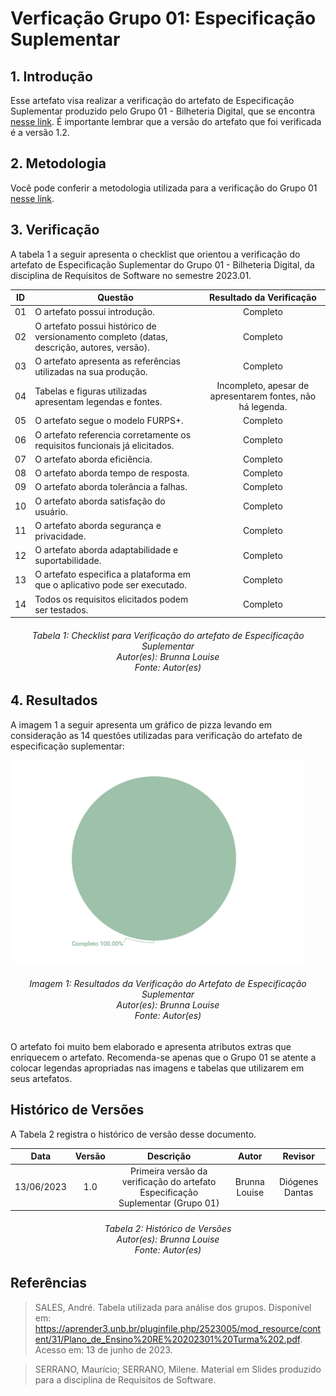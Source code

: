# Verficação Grupo 01: Especificação Suplementar

## 1. Introdução
Esse artefato visa realizar a verificação do artefato de Especificação Suplementar produzido pelo Grupo 01 - Bilheteria Digital, que se encontra [nesse link](https://requisitos-de-software.github.io/2023.1-BilheteriaDigital/modelagem/especificacao-suplementar/).
É importante lembrar que a versão do artefato que foi verificada é a versão 1.2.

## 2. Metodologia
Você pode conferir a metodologia utilizada para a verificação do Grupo 01 [nesse link](https://requisitos-de-software.github.io/2023.1-Twitch/verificacao_grupo01/planejamento/).

## 3. Verificação

A tabela 1 a seguir apresenta o checklist que orientou a verificação do artefato de Especificação Suplementar do Grupo 01 - Bilheteria Digital, da disciplina de Requisitos de Software no semestre 2023.01.

| ID |Questão| Resultado da Verificação |
| :---: | --- | :---: |
| 01 | O artefato possui introdução.  | Completo |
| 02 | O artefato possui histórico de versionamento completo (datas, descrição, autores, versão).  | Completo |
| 03 |  O artefato apresenta as referências utilizadas na sua produção.  | Completo |
| 04 | Tabelas e figuras utilizadas apresentam legendas e fontes.  | Incompleto, apesar de apresentarem fontes, não há legenda. |
| 05 |  O artefato segue o modelo FURPS+. | Completo |
| 06 | O artefato referencia corretamente os requisitos funcionais já elicitados.  | Completo |
| 07 |  O artefato aborda eficiência. | Completo |
| 08 |  O artefato aborda tempo de resposta. | Completo |
| 09 | O artefato aborda tolerância a falhas.  | Completo |
| 10 | O artefato aborda satisfação do usuário.  | Completo |
| 11 |  O artefato aborda segurança e privacidade. | Completo |
| 12 | O artefato aborda adaptabilidade e suportabilidade.  | Completo |
| 13 | O artefato especifica a plataforma em que o aplicativo pode ser executado.  | Completo |
| 14 | Todos os requisitos elicitados podem ser testados.  | Completo |

<h6 align = "center"> Tabela 1: Checklist para Verificação do artefato de Especificação Suplementar
<br> Autor(es): Brunna Louise
<br>Fonte: Autor(es)</h6>

## 4. Resultados
A imagem 1 a seguir apresenta um gráfico de pizza levando em consideração as 14 questões utilizadas para verificação do artefato de especificação suplementar:

![Resultados Esp Suplementar](./imagens_verifica01/result_espsuplementar.png)
<h6 align = "center"> Imagem 1: Resultados da Verificação do Artefato de Especificação Suplementar
<br> Autor(es): Brunna Louise
<br>Fonte: Autor(es)</h6>

O artefato foi muito bem elaborado e apresenta atributos extras que enriquecem o artefato. Recomenda-se apenas que o Grupo 01 se atente a colocar legendas apropriadas nas imagens e tabelas que utilizarem em seus artefatos.

## Histórico de Versões

A Tabela 2 registra o histórico de versão desse documento.

|**Data** | **Versão** | **Descrição** | **Autor** | **Revisor** |
|:---: | :---: | :---: | :---: | :---: |
|13/06/2023 | 1.0 | Primeira versão da verificação do artefato Especificação Suplementar (Grupo 01) | Brunna Louise | Diógenes Dantas |

<h6 align = "center"> Tabela 2: Histórico de Versões
<br> Autor(es): Brunna Louise
<br>Fonte: Autor(es)</h6>

## Referências

>SALES, André. Tabela utilizada para análise dos grupos. Disponível em: https://aprender3.unb.br/pluginfile.php/2523005/mod_resource/content/31/Plano_de_Ensino%20RE%20202301%20Turma%202.pdf. Acesso em: 13 de junho de 2023.

>SERRANO, Maurício; SERRANO, Milene. Material em Slides produzido para a disciplina de Requisitos de Software.